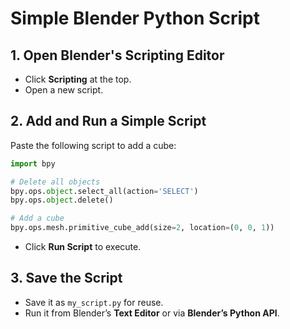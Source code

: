 # Simple Blender Python Script

## 1. Open Blender's Scripting Editor
- Click **Scripting** at the top.
- Open a new script.

## 2. Add and Run a Simple Script
Paste the following script to add a cube:

```python
import bpy

# Delete all objects
bpy.ops.object.select_all(action='SELECT')
bpy.ops.object.delete()

# Add a cube
bpy.ops.mesh.primitive_cube_add(size=2, location=(0, 0, 1))
```

- Click **Run Script** to execute.

## 3. Save the Script
- Save it as `my_script.py` for reuse.
- Run it from Blender’s **Text Editor** or via **Blender’s Python API**.
